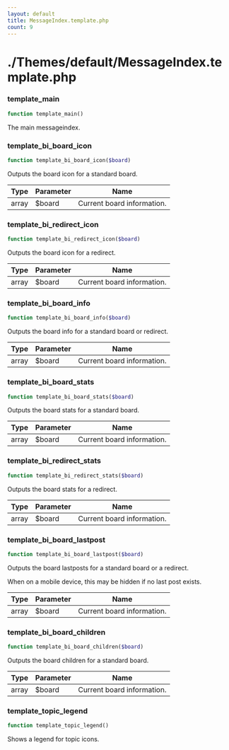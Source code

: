 ```yaml
---
layout: default
title: MessageIndex.template.php
count: 9
---
```


# ./Themes/default/MessageIndex.template.php

### template_main

```php
function template_main()
```
The main messageindex.



### template_bi_board_icon

```php
function template_bi_board_icon($board)
```
Outputs the board icon for a standard board.



Type|Parameter|Name
---|---|---
array|$board|Current board information.
### template_bi_redirect_icon

```php
function template_bi_redirect_icon($board)
```
Outputs the board icon for a redirect.



Type|Parameter|Name
---|---|---
array|$board|Current board information.
### template_bi_board_info

```php
function template_bi_board_info($board)
```
Outputs the board info for a standard board or redirect.



Type|Parameter|Name
---|---|---
array|$board|Current board information.
### template_bi_board_stats

```php
function template_bi_board_stats($board)
```
Outputs the board stats for a standard board.



Type|Parameter|Name
---|---|---
array|$board|Current board information.
### template_bi_redirect_stats

```php
function template_bi_redirect_stats($board)
```
Outputs the board stats for a redirect.



Type|Parameter|Name
---|---|---
array|$board|Current board information.
### template_bi_board_lastpost

```php
function template_bi_board_lastpost($board)
```
Outputs the board lastposts for a standard board or a redirect.

When on a mobile device, this may be hidden if no last post exists.

Type|Parameter|Name
---|---|---
array|$board|Current board information.
### template_bi_board_children

```php
function template_bi_board_children($board)
```
Outputs the board children for a standard board.



Type|Parameter|Name
---|---|---
array|$board|Current board information.
### template_topic_legend

```php
function template_topic_legend()
```
Shows a legend for topic icons.



